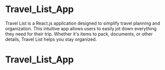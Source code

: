 # Travel_List_App

Travel List is a React.js application designed to simplify travel planning and organization. This intuitive app allows users to easily jot down everything they need for their trip. Whether it's items to pack, documents, or other details, Travel List helps you stay organized.
# Travel_List_App
